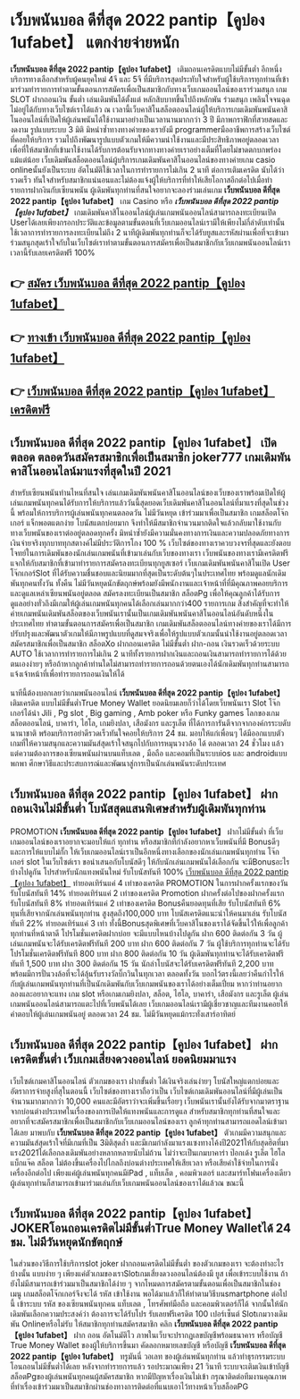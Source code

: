 # เว็บพนันบอล ดีที่สุด 2022 pantip【คูปอง 1ufabet】  แตกง่ายจ่ายหนัก

**เว็บพนันบอล ดีที่สุด 2022 pantip【คูปอง 1ufabet】** เติมถอนเครดิตแบบไม่มีขั้นต่ำ  อีกหนึ่งบริการทางเลือกสำหรับผู้คนยุคใหม่ 4จี และ 5จี ที่มีบริการสุดประทับใจสำหรับผู้ใช้บริการทุกท่านที่เข้ามาร่วมทำรายการทำตามขั้นตอนการสมัครเพื่อเป็นสมาชิกกับทางเว็บเกมออนไลน์ของเราร่วมสนุก เกม SLOT  ฝากถอนเงิน ขั้นต่ำ เล่นเดิมพันได้ตั้งแต่ หลักสิบบาทขึ้นไปถึงหลักพัน ร่วมสนุก เพลินใจจนฉุดไม่อยู่ได้กับทางเว็บไซต์เราได้แล้ว ณ เวลานี้เว็บคาสิโนสล็อตออนไลน์ผู้ให้บริการเกมเดิมพันพนันคาสิโนออนไลน์ที่เปิดให้ผู้เล่นพนันได้ใช้งานมาอย่างเป็นเวลานานมากกว่า 3 ปี มีภาพกราฟิกที่สวยสดและงดงาม รูปแบบระบบ 3 มิติ
มิหนำซ้ำทางทางค่ายของเรายังมี programmerมืออาชีพการสร้างเว็บไซต์ที่คอยให้บริการ  รวมไปถึงพัฒนารูปแบบตัวเกมให้มีความน่าใช้งานและมีประสิทธิภาพอยู่ตลอดเวลา เพื่อที่ให้สมาชิกที่เข้ามาใช้งานได้รับการต้อนรับจากทางทางค่ายเราอย่างเต็มที่โดยไม่ขาดตกบกพร่องแม้แต่น้อย เว็บเดิมพันสล็อตออนไลน์ผู้บริการเกมเดิมพันคาสิโนออนไลน์ของทางค่ายเกม casio onlineนั้นยังเป็นระบบ อัตโนมัติใช้เวลาในการทำรายการไม่เกิน 2 นาที ต่อการเติมเครดิต นับได้ว่ารวดเร็ว ทันใจสำหรับสมาชิกแน่นอนและไม่ต้องแจ้งผู้ให้บริการที่ทำให้เสียโอกาสอีกต่อไปเมื่อทำรายการฝากงินกับเซียนพนัน
ผู้เดิมพันทุกท่านที่สนใจอยากจะลองร่วมเล่นเกม **เว็บพนันบอล ดีที่สุด 2022 pantip【คูปอง 1ufabet】** เกม Casino  หรือ ***เว็บพนันบอล ดีที่สุด 2022 pantip【คูปอง 1ufabet】*** เกมเดิมพันคาสิโนออนไลน์ผู้เล่นเกมพนันออนไลน์สามารถลงทะเบียนเปิด Userได้เลยเพียงกรอกประวัติและข้อมูลตามขั้นตอนที่เว็บเกมออนไลน์เรามีให้เพียงไม่กี่ลำดับเท่านั้น ใช้เวลาการทำรายการลงทะเบียนไม่ถึง 2 นาทีผู้เดิมพันทุกท่านก็จะได้รับยูสและรหัสผ่านเพื่อที่จะเข้ามาร่วมสนุกสุดเร้าใจกับในเว็บไซต์เราทำตามขั้นตอนการสมัครเพื่อเป็นสมาชิกกับเว็บเกมพนันออนไลน์เราเวลานี้รับเลยเครดิตฟรี 100%

## 👉 [สมัคร เว็บพนันบอล ดีที่สุด 2022 pantip【คูปอง 1ufabet】](https://archa888.com/)
## 👉 [ทางเข้า เว็บพนันบอล ดีที่สุด 2022 pantip【คูปอง 1ufabet】](https://archa888.com/)
## 👉 [เว็บพนันบอล ดีที่สุด 2022 pantip【คูปอง 1ufabet】 เครดิตฟรี](https://archa888.com/)

## เว็บพนันบอล ดีที่สุด 2022 pantip【คูปอง 1ufabet】 เปิดตลอด ตลอดวันสมัครสมาชิกเพื่อเป็นสมาชิก joker777 เกมเดิมพันคาสิโนออนไลน์มาแรงที่สุดในปี 2021

สำหรับเซียนพนันท่านไหนที่สนใจ เล่นเกมเดิมพันพนันคาสิโนออนไลน์ของเว็บของเราพร้อมเปิดให้ผู้เล่นเกมพนันทุกคนได้รับการให้บริการแล้ววันนี้สุดยอดเว็บเดิมพันคาสิโนออนไลน์ที่มาแรงที่สุดในช่วงนี้ พร้อมให้การบริการผู้เล่นพนันทุกคนตลอดวัน ไม่มีวันหยุด เข้าร่วมมาเพื่อเป็นสมาชิก เกมสล็อตโจ๊กเกอร์ แจ็กพอตแตกง่าย โบนัสแตกบ่อยมาก จึงทำให้มีสมาชิกจำนวนมากติดใจแล้วกลับมาใช้งานกับทางเว็บพนันของเราต่ออยู่ตลอดทุกครั้ง มิหนำซ้ำยังมีความมั่นคงทางการเงินและความปลอดภัยทางการเงินจ่ายจริงทุกบาททุกสตางค์ไม่มีประวัติการโกง 100 % เว็บไซต์ของทางเราควบวงจรที่สุดและยังตอบโจทย์ในการเดิมพันของนักเล่นเกมพนันที่เข้ามาเล่นกับเว็บของทางเรา
เว็บพนันของทางเรามีเครดิตฟรีแจกให้กับสมาชิกที่เข้ามาทำรายการสมัครลงทะเบียนทุกยูสเซอร์ เว็บเกมเดิมพันพนันคาสิโนเปิด User โจ๊กเกอร์Slot ที่ได้รับความชื่นชอบและนิยมมากที่สุดเป็นระดับต้นๆในประเทศไทย พร้อมดูแลนักเดิมพันทุกคนทั้งวัน ทั้งคืน ไม่มีวันหยุดนักขัตฤกษ์พร้อมยังมีพนักงานและเจ้าหน้าที่ที่มีคุณภาพคอยบริการและดูแลเหล่าเซียนพนันอยู่ตลอด สมัครลงทะเบียนเป็นสมาชิก สล็อตPg เพื่อให้คุณลูกค้าได้รับการดูแลอย่างทั่วถึงมีเกมให้ผู้เล่นเกมพนันทุกคนได้เลือกเล่นมากกว่า400 รายการเกม
สิ่งสำคัญที่จะทำให้ค่ายเกมพนันเดิมพันสล็อตของเว็บพนันเรานั้นเป็นเกมเดิมพันพนันคาสิโนออนไลน์อันดับหนึ่งในประเทศไทย ทำตามขั้นตอนการสมัครเพื่อเป็นสมาชิก  เกมเดิมพันสล็อตออนไลน์ทางค่ายของเราได้มีการปรับปรุงและพัฒนาตัวเกมให้มีภาพรูปแบบที่ดูสมจจริงเพื่อให้รูปแบบตัวเกมนั้นน่าใช้งานอยู่ตลอดเวลา สมัครสมาชิกเพื่อเป็นสมาชิก สล็อตXo ฝากถอนเครดิต ไม่มีขั้นต่ำ ฝาก-ถอน เงินรวดเร็วด้วยระบบ AUTO ใช้เวลาการทำรายการไม่เกิน 2 นาทีทั้งรายการฝากเงินและถอนเงินสามารถทำรายการได้ด้วยตนเองง่ายๆ หรือถ้าหากลูกค้าท่านใดไม่สามารถทำรายการถอนด้วยตนเองได้นักเดิมพันทุกท่านสามารถแจ้งเจ้าหน้าที่เพื่อทำรายการถอนเงินให้ได้

นาทีนี้ต้องบอกเลยว่าเกมพนันออนไลน์ **เว็บพนันบอล ดีที่สุด 2022 pantip【คูปอง 1ufabet】** เติมเครดิต แบบไม่มีขั้นต่ำTrue Money Wallet ยอดนิยมเลยก็ว่าได้โดยเว็บพนันเรา Slot โจ๊กเกอร์ได้นำ  Jili , Pg slot , Big gaming , Amb poker หรือ Funky games โลกของเกมสล็อตออนไลน์, บาคาร่า, ไฮโล, เกมยิงปลา, เสือมังกร และรูเล็ต ที่ได้การการันตีจากจากองค์กรระบดับนานาชาติ พร้อมบริการอย่าดีรวดเร็วทันใจคอยให้บริการ 24 ชม. มอบให้แก่เพื่อนๆ ได้มีออกแบบตัวเกมที่ให้ความสนุกและความมันส์สุดเร้าใจสนุกไปกับการหมุนวงวล้อ ได้ ตลอดเวลา 24 ชั่วโมง แล้วแต่ความต้องการของเซียนพนันผ่านบนแท็บเลต , มือถือ และคอมที่เป็นระบบios และ androidแบบพกพา ศึกษาวิธีและประสบการณ์และพัฒนาสู่การเป็นนักเล่นพนันระดับประเทศ

## เว็บพนันบอล ดีที่สุด 2022 pantip【คูปอง 1ufabet】 ฝากถอนเงินไม่มีขั้นต่ำ โบนัสสุดแสนพิเศษสำหรับผู้เดิมพันทุกท่าน

 PROMOTION  **เว็บพนันบอล ดีที่สุด 2022 pantip【คูปอง 1ufabet】** ฝากไม่มีขั้นต่ำ ที่เว็บเกมออนไลน์ของเราอยากจะมอบให้แก่  ทุกท่าน หรือสมาชิกที่กำลังอยากหาเว็บพนันที่มี Bonusดีๆ และการให้แบบไม่กั๊ก ให้เว็บเกมออนไลน์เราเป็นอีกหนึ่งทางเลือกของนักเล่นเกมพนันทุกท่าน โจ๊กเกอร์ slot ในเว็บไซต์เรา ขอนำเสนอกับโบนัสดีๆ ให้กับนักเล่นเกมพนันได้เลือกกัน จะมีBonusอะไรบ้างไปดูกัน
โปรสำหรับนักแทงพนันใหม่ รับโบนัสทันที 100% [เว็บพนันบอล ดีที่สุด 2022 pantip【คูปอง 1ufabet】](https://archa888.com/) ทำยอดเทิร์นแค่ 4 เท่าของเครดิต
 PROMOTION ในการฝากครั้งแรกของวัน รับโบนัสทันที 14% ทำยอดเทิร์นแค่ 2 เท่าของเครดิต
 Promotion ฝากครั้งต่อไปของฝากครั้งแรก รับโบนัสทันที 8% ทำยอดเทิร์นแค่ 2 เท่าของเครดิต
Bonusคืนยอดทุนที่เสีย รับโบนัสทันที 6% ทุนที่เสียจากนักเล่นพนันทุกท่าน สูงสุดถึง100,000 บาท
โบนัสเครดิตแนะนำให้คนมาเล่น รับโบนัสทันที 22% ทำยอดเทิร์นแค่ 3 เท่า
ทั้งนี้Bonusสุดพิเศษที่เว็บคาสิโนของเราได้จัดขึ้นไว้ให้เพื่อลูกค้าทุกท่านที่หน้าตาดี โปรโมชั่นเครดิตฝากบ่อย จะมีแบบไหนบ้างไปดูกัน
ฝาก 600 ติดต่อกัน 3 วัน ผู้เล่นเกมพนันจะได้รับเครดิตฟรีทันที 200 บาท
ฝาก 600 ติดต่อกัน 7 วัน ผู้ใช้บริการทุกท่านจะได้รับโปรโมชั่นเครดิตฟรีทันที 800 บาท
ฝาก 800 ติดต่อกัน 10 วัน ผู้เดิมพันทุกท่านจะได้รับเครดิตฟรีทันที 1,500 บาท
ฝาก 300 ติดต่อกัน 15 วัน นักล่าโบนัสจะได้รับเครดิตฟรีทันที 2,200 บาท
พร้อมมีการปั่นวงล้อที่จะได้ลุ้นรับรางวัลบิ๊กวินในทุกเวลา ตลอดทั้งวัน บอกไว้ตรงนี้เลยว่าคืนกำไรให้กับผู้เล่นเกมพนันทุกท่านที่เป็นนักเดิมพันกับเว็บเกมพนันของเราได้อย่างเต็มเปี่ยม หากว่าท่านอยากลองและอยากจะแทง เกม slot  หรือเกมเกมยิงปลา, สล็อต, ไฮโล, บาคาร่า, เสือมังกร และรูเล็ต ผู้เล่นเกมพนันออนไลน์สามารถแตะไปที่เว็บพนันได้เลย เว็บเกมออนไลน์เรามีผู้เชี่ยวชาญและทีมงานคอยให้คำตอบให้ผู้เล่นเกมพนันอยู่ ตลอดเวลา 24 ชม. ไม่มีวันหยุดแม้กระทั่งเสาร์อาทิตย์

## เว็บพนันบอล ดีที่สุด 2022 pantip【คูปอง 1ufabet】 ฝากเครดิตขั้นต่ำ  เว็บเกมเสี่ยงดวงออนไลน์ ยอดนิยมมาแรง

เว็บไซต์เกมคาสิโนออนไลน์ ตัวเกมของเรา ฝากขั้นต่ำ ได้เงินจริงเล่นง่ายๆ โบนัสใหญ่แตกบ่อยและอัตราการจ่ายสูงที่สุในตอนนี้ เว็บไซต์ของทางเราถือว่าเป็น เว็บไซต์เกมเดิมพันออนไลน์ที่มีผู้เล่นเป็นจำนวนมากมากกว่า 10,000 คนและมีอัตราว่าจะเพิ่มขึ้นเรื่อยๆ เว็บพนันเรานั้นยังได้รับจากมาตราฐานจากบ่อนต่างประเทศในเรื่องของการเปิดให้แทงพนันและการดูแล สำหรับสมาชิกทุกท่านที่สนใจและอยากที่จะสมัครสมาชิกเพื่อเป็นสมาชิกกับเว็บเกมออนไลน์ของเรา ลูกค้าทุกท่านสามารถแอดไลน์เข้ามาได้เลย
	มาพบกับ **เว็บพนันบอล ดีที่สุด 2022 pantip【คูปอง 1ufabet】** ตัวเกมมีความสนุกและความมันส์สุดเร้าใจที่มีเกมที่เป็น 3มิติสุดล้ำ และมีเกมกำลังมาแรงแซงทางโค้งปี2021ให้กับสุดฮิตที่มาแรง2021ได้เลือกลงเดิมพันอย่างหลากหลายนับไม่ถ้วน  ไม่ว่าจะเป็นเกมบาคาร่า ป๊อกเด้ง รูเล็ต ไฮโล แบ็กแจ๊ค สล็อต ไม่ต้องขึ้นเครื่องไปไกลถึงบ่อนต่างประเทศให้เสียเวลา หรือเสียค่าใช้จ่ายในการนั่งเครื่องอีกต่อไป เพียงแค่ผู้เล่นพนันทุกคนมีiPad , แท็บเล็ต , คอมพิวเตอร์ และสมาร์ทโฟนเครื่องเดียวผู้เล่นทุกท่านก็สามารถเข้ามาร่วมเล่นกับเว็บเกมพนันออนไลน์ของเราได้แล้วณ ขณะนี้

## เว็บพนันบอล ดีที่สุด 2022 pantip【คูปอง 1ufabet】 JOKERโอนถอนเครดิตไม่มีขั้นต่ำTrue Money Walletได้ 24 ชม. ไม่มีวันหยุดนักขัตฤกษ์

ในส่วนของวิธีการใช้บริการslot joker ฝากถอนเครดิตไม่มีขั้นต่ำ ของตัวเกมของเรา จะต้องทำอะไรบ้างนั้น แบบง่าย ๆ เพียงแค่ตัวเกมของเราSlotเกมเสี่ยงดวงออนไลน์ต้องมี ยูส เพื่อเข้าระบบใช้งาน ถ้ายังไม่มีสามารถเข้าร่วมมาเป็นสมาชิกได้ง่าย ๆ จากโหมดการสมัครตามขั้นตอนเพื่อเป็นสมาชิกในช่อง เมนู เกมสล็อตโจ๊กเกอร์จึงจะได้ รหัส เข้าใช้งาน พอได้มาแล้วก็ให้ทำตามวิธีบนsmartphone ต่อไปนี้
เข้าระบบ รหัส  ของเซียนพนันทุกคน แท็บเลต , โทรศัพท์มือถือ และคอมพิวเตอร์ก็ได้
จากนั้นให้นักเดิมพันเลือกความประสงค์ว่า ต้องการจะได้รับโปร รับเลยฟรีเครดิต 100 เปอร์เซ็นต์  Slotเกมวางเดิมพัน Onlineหรือไม่รับ
ให้สมาชิกทุกท่านสมัครสมาชิก คลิก **เว็บพนันบอล ดีที่สุด 2022 pantip【คูปอง 1ufabet】** ฝาก ถอน  อัตโนมัติไว ภาพในเว็บจะปรากฏเลขบัญชีพร้อมธนาคาร หรือบัญชี True Money Wallet ของผู้ให้บริการขึ้นมา
คัดลอกหมายเลขบัญชี หรือบัญชี **เว็บพนันบอล ดีที่สุด 2022 pantip【คูปอง 1ufabet】** ทรูมันนี่ วอเลท ของผู้เล่นพนันทุกท่าน แล้วทำธุรกรรมระบบโอนถอนไม่มีขั้นต่ำได้เลย
หลังจากทำรายการแล้ว รอประมาณเพียง 21 วินาที ระบบจะเติมเงินเข้าบัญชีสล็อตPgของผู้เล่นพนันทุกคนผู้สมัครสมาชิก
หากมีปัญหาเรื่องเงินไม่เข้า กรุณาติดต่อทีมงานคุณภาพ ที่ทำเรื่องเข้าร่วมมาเป็นสมาชิกผ่านช่องทางการติดต่อที่แนบเอาไว้ทางหน้าเว็บสล็อตPG


